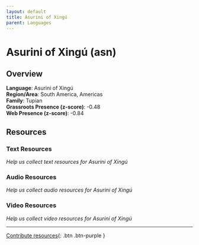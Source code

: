 ```yaml
---
layout: default
title: Asurini of Xingú
parent: Languages
---
```


# Asurini of Xingú (asn)

## Overview

**Language**: Asurini of Xingú  
**Region/Area**: South America, Americas  
**Family**: Tupian  
**Grassroots Presence (z-score)**: -0.48  
**Web Presence (z-score)**: -0.84  

## Resources

### Text Resources
*Help us collect text resources for Asurini of Xingú*

### Audio Resources
*Help us collect audio resources for Asurini of Xingú*

### Video Resources
*Help us collect video resources for Asurini of Xingú*

---

[Contribute resources](https://forms.office.com/e/1SfLJx3u1r){: .btn .btn-purple }

